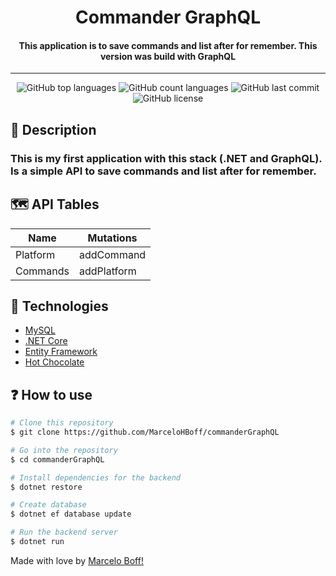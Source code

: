 <h1 align="center">Commander GraphQL</h1>

<h4 align="center">
    This application is to save commands and list after for remember. This version was build with GraphQL
</h4>

---

<p align="center">
  <img alt="GitHub top languages" src="https://img.shields.io/github/languages/top/MarceloHBoff/commanderGraphQL.svg">

  <img alt="GitHub count languages" src="https://img.shields.io/github/languages/count/MarceloHBoff/commanderGraphQL.svg">

  <img alt="GitHub last commit" src="https://img.shields.io/github/last-commit/MarceloHBoff/commanderGraphQL.svg">

  <img alt="GitHub license" src="https://img.shields.io/github/license/MarceloHBoff/commanderGraphQL.svg">
</p>

<h2>📔 Description</h2>

### This is my first application with this stack (.NET and GraphQL). Is a simple API to save commands and list after for remember.

<h2>🗺 API Tables</h2>

| Name     | Mutations   |
| -------- | ----------- |
| Platform | addCommand  |
| Commands | addPlatform |

<h2>🚀 Technologies</h2>

- [MySQL](https://www.mysql.com/)
- [.NET Core](https://dotnet.microsoft.com/)
- [Entity Framework](https://docs.microsoft.com/pt-br/ef/)
- [Hot Chocolate](https://github.com/ChilliCream/hotchocolate)

<h2>❓ How to use</h2>

```bash
# Clone this repository
$ git clone https://github.com/MarceloHBoff/commanderGraphQL

# Go into the repository
$ cd commanderGraphQL

# Install dependencies for the backend
$ dotnet restore

# Create database
$ dotnet ef database update

# Run the backend server
$ dotnet run
```

Made with love by [Marcelo Boff!](https://www.linkedin.com/in/marcelo-boff)
